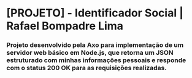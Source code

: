 # [PROJETO] - Identificador Social | Rafael Bompadre Lima

### Projeto desenvolvido pela Axo para implementação de um servidor web básico em Node.js, que retorna um JSON estruturado com minhas informações pessoais e responde com o status 200 OK para as requisições realizadas.